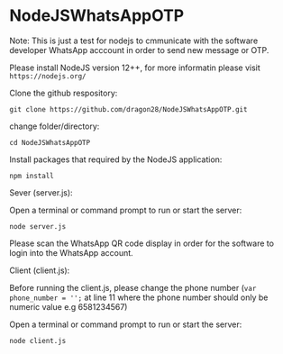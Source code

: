 # NodeJSWhatsAppOTP

Note: This is just a test for nodejs to cmmunicate with the software developer WhatsApp acccount in order to send new message or OTP.

Please install NodeJS version 12++, for more informatin please visit `https://nodejs.org/`

Clone the github respository: 

`git clone https://github.com/dragon28/NodeJSWhatsAppOTP.git`

change folder/directory:

`cd NodeJSWhatsAppOTP`

Install packages that required by the NodeJS application:

`npm install`

Sever (server.js):

Open a terminal or command prompt to run or start the server:

`node server.js`

Please scan the WhatsApp QR code display in order for the software to login into the WhatsApp account.

Client (client.js):

Before running the client.js, please change the phone number (`var phone_number = '';` at line 11 where the phone number should only be numeric value e.g 6581234567)

Open a terminal or command prompt to run or start the server:

`node client.js`

